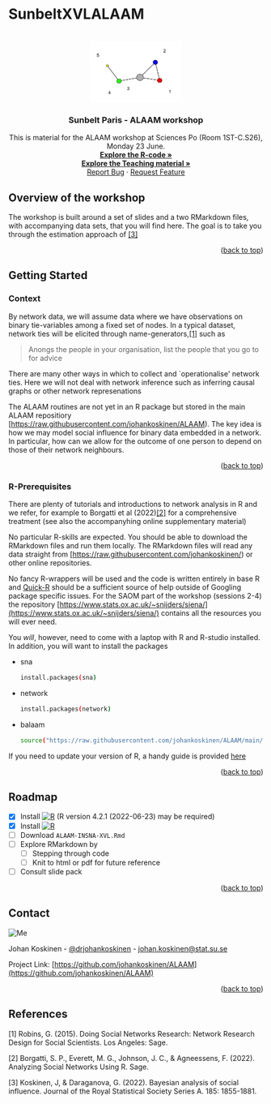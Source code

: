 # SunbeltXVLALAAM
<!-- PROJECT LOGO -->
<br />
<div align="center">
  <a href="https://github.com/johankoskinen/CHDH-SNA">
      <img src="images/smallnet.jpg" alt="Logo" width="180" height="120">
   </a>

  <h3 align="center">Sunbelt Paris - ALAAM workshop</h3>

  <p align="center">
    This is material for the ALAAM workshop at Sciences Po (Room 1ST-C.S26), Monday 23 June.
    <br />
    <a href="https://github.com/johankoskinen/SunbeltXVLALAAM/tree/main/Markdowns"><strong>Explore the R-code »</strong></a>
    <br />
     <a href="https://github.com/johankoskinen/SunbeltXVLALAAM/tree/main/Slides"><strong>Explore the Teaching material »</strong></a>
    <br />
    <a href="https://github.com/johankoskinen/SunbeltXVLALAAM/issues">Report Bug</a>
    ·
    <a href="https://github.com/johankoskinen/SunbeltXVLALAAM/issues">Request Feature</a>
  </p>
</div>


<!-- OVERVIEW -->
## Overview of the workshop

The workshop is built around a set of slides and a two RMarkdown files, with accompanying data sets, that you will find here. The goal is to take you through the estimation approach of [[3]](#3)

<p align="right">(<a href="#readme-top">back to top</a>)</p>


<!-- GETTING STARTED -->
## Getting Started



### Context

By network data, we will assume data where we have observations on binary tie-variables among a fixed set of nodes. In a typical dataset, network ties will be elicited through name-generators,[[1]](#1) such as

> Anongs the people in your organisation, list the people that you go to for advice

There are many other ways in which to collect and `operationalise' network ties. Here we will not deal with network inference such as inferring causal graphs or other network represenations


The ALAAM routines are not yet in an R package but stored  in the main ALAAM repositiory [https://raw.githubusercontent.com/johankoskinen/ALAAM). The key idea is how we may model social influence for binary data embedded in a network. In particular, how can we allow for the outcome of one person to depend on those of their network neighbours.

<p align="right">(<a href="#readme-top">back to top</a>)</p>

### R-Prerequisites

There are plenty of tutorials and introductions to network analysis in R and we refer, for example to Borgatti et al (2022)[[2]](#2) for a comprehensive treatment (see also the accompanyhing online supplementary material)

No particular R-skills are expected. You should be able to download the RMarkdown files and run them locally. The RMarkdown files will read any data straight from [https://raw.githubusercontent.com/johankoskinen/) or other online repositories.

No fancy R-wrappers will be used and the code is written entirely in base R and [Quick-R](https://www.statmethods.net/)
should be a sufficient source of help outside of Googling package specific issues. For the SAOM part of the workshop (sessions 2-4) the repository 
[https://www.stats.ox.ac.uk/~snijders/siena/](https://www.stats.ox.ac.uk/~snijders/siena/) contains all the resources you will ever need.

You *will*, however, need to come with a laptop with R and R-studio installed. In addition, you will want to install the packages
* sna
  ```sh
  install.packages(sna)
* network
  ```sh
  install.packages(network)  
  
* balaam
  ```sh
  source("https://raw.githubusercontent.com/johankoskinen/ALAAM/main/balaam.R")
  
 If you need to update your version of R, a handy guide is provided [here](https://www.linkedin.com/pulse/3-methods-update-r-rstudio-windows-mac-woratana-ngarmtrakulchol) 


<p align="right">(<a href="#readme-top">back to top</a>)</p>

<!-- ROADMAP -->
## Roadmap

- [x] Install <a href="https://cran.r-project.org/"><img src="images/Rlogo.svg" alt="R" width="25" height="25"></a> (R version 4.2.1 (2022-06-23) may be required)
- [x] Install <a href="https://posit.co/download/rstudio-desktop/"><img src="images/RStudio-Logo-Flat.png" alt="R" width="88.35" height="31.025"></a>
- [ ] Download `ALAAM-INSNA-XVL.Rmd`
- [ ] Explore RMarkdown by
    - [ ] Stepping through code
    - [ ] Knit to html or pdf for future reference
- [ ] Consult slide pack

<p align="right">(<a href="#readme-top">back to top</a>)</p>


<!-- CONTACT -->
## Contact

<img src="images/koskinen_johan.jpg" alt="Me" width="205.2" height="254.4">

Johan Koskinen - [@drjohankoskinen](https://twitter.com/drjohankoskinen) - johan.koskinen@stat.su.se

Project Link: [https://github.com/johankoskinen/ALAAM](https://github.com/johankoskinen/ALAAM)

<p align="right">(<a href="#readme-top">back to top</a>)</p>

## References
<a id="1">[1]</a> 
Robins, G. (2015).
Doing Social Networks Research: Network Research Design for Social Scientists.
Los Angeles: Sage.

<a id="2">[2]</a> 
Borgatti, S. P., Everett, M. G., Johnson, J. C., & Agneessens, F. (2022).
Analyzing Social Networks Using R.
Sage.

<a id="2">[3]</a> 
Koskinen, J, & Daraganova, G. (2022).
Bayesian analysis of social influence.
Journal of the Royal Statistical Society Series A.
185: 1855-1881.
